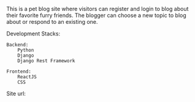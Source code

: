 This is a pet blog site where visitors can register and login to blog about their favorite furry friends. The blogger can choose a new topic to blog about or respond to an existing one.

Development Stacks:

    Backend:
        Python
        Django
        Django Rest Framework

    Frontend:
        ReactJS
        CSS

Site url:
    
